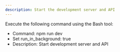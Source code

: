```yaml
---
description: Start the development server and API
---
```


Execute the following command using the Bash tool:
- Command: npm run dev
- Set run_in_background: true
- Description: Start development server and API
